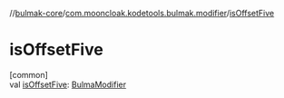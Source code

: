 //[bulmak-core](../../index.md)/[com.mooncloak.kodetools.bulmak.modifier](index.md)/[isOffsetFive](is-offset-five.md)

# isOffsetFive

[common]\
val [isOffsetFive](is-offset-five.md): [BulmaModifier](-bulma-modifier/index.md)

